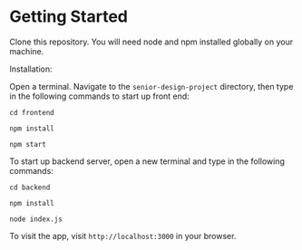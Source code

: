 # Getting Started 

Clone this repository. You will need node and npm installed globally on your machine.

Installation:

Open a terminal. Navigate to the `senior-design-project` directory, then type in the following commands to start up front end:

`cd frontend`

`npm install`

`npm start`

To start up backend server, open a new terminal and type in the following commands:

`cd backend`

`npm install`

`node index.js`

To visit the app, visit `http://localhost:3000` in your browser.
